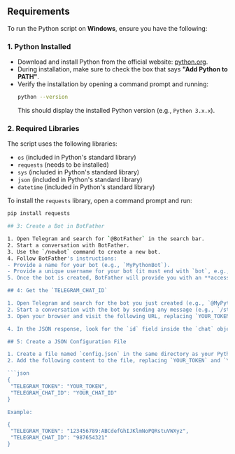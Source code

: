 ## Requirements

To run the Python script on **Windows**, ensure you have the following:

### 1. **Python Installed**
   - Download and install Python from the official website: [python.org](https://www.python.org/downloads/).
   - During installation, make sure to check the box that says **"Add Python to PATH"**.
   - Verify the installation by opening a command prompt and running:
     ```bash
     python --version
     ```
     This should display the installed Python version (e.g., `Python 3.x.x`).

### 2. **Required Libraries**
   The script uses the following libraries:
   - `os` (included in Python's standard library)
   - `requests` (needs to be installed)
   - `sys` (included in Python's standard library)
   - `json` (included in Python's standard library)
   - `datetime` (included in Python's standard library)

   To install the `requests` library, open a command prompt and run:
   ```bash
   pip install requests

## 3: Create a Bot in BotFather

1. Open Telegram and search for `@BotFather` in the search bar.
2. Start a conversation with BotFather.
3. Use the `/newbot` command to create a new bot.
4. Follow BotFather's instructions:
   - Provide a name for your bot (e.g., `MyPythonBot`).
   - Provide a unique username for your bot (it must end with `bot`, e.g., `MyPythonBot_bot`).
5. Once the bot is created, BotFather will provide you with an **access token**. This token is required to interact with the Telegram API. Save it in a secure place.

## 4: Get the `TELEGRAM_CHAT_ID`

1. Open Telegram and search for the bot you just created (e.g., `@MyPythonBot_bot`).
2. Start a conversation with the bot by sending any message (e.g., `/start`).
3. Open your browser and visit the following URL, replacing `YOUR_TOKEN` with the token you obtained from BotFather: https://api.telegram.org/bot<YOUR_TOKEN>/getUpdates

4. In the JSON response, look for the `id` field inside the `chat` object. This is your `TELEGRAM_CHAT_ID`. Save it in a secure place.

## 5: Create a JSON Configuration File

1. Create a file named `config.json` in the same directory as your Python script.
2. Add the following content to the file, replacing `YOUR_TOKEN` and `YOUR_CHAT_ID` with the values you obtained earlier:

```json
{
    "TELEGRAM_TOKEN": "YOUR_TOKEN",
    "TELEGRAM_CHAT_ID": "YOUR_CHAT_ID"
}

Example:

{
    "TELEGRAM_TOKEN": "123456789:ABCdefGhIJKlmNoPQRstuVWXyz",
    "TELEGRAM_CHAT_ID": "987654321"
}